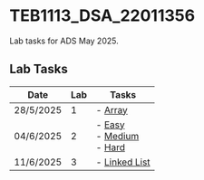 
# TEB1113_DSA_22011356

Lab tasks for ADS May 2025.

## Lab Tasks

| Date       | Lab | Tasks                                |
|------------|-----|--------------------------------------|
| 28/5/2025  | 1   | - [Array](./Array.md)                |
| 04/6/2025  | 2   | - [Easy](./Easy.md) <br> - [Medium](./Medium.md) <br> - [Hard](./Hard.md) |
| 11/6/2025  | 3   | - [Linked List](./LinkedList.md)     |
